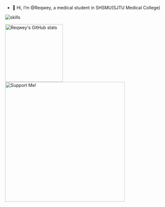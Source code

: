 - 👋 Hi, I’m @Reqwey, a medical student in SHSMU(SJTU Medical College)

![skills](https://skillicons.dev/icons?i=cpp,electron,react,vite,nextjs,mysql,ts,js,nodejs,vscode,workers)

<img src="https://github-readme-stats-one-bice.vercel.app/api?username=reqwey&count_private=true&show_icons=true&include_all_commits=true&role=OWNER,ORGANIZATION_MEMBER" alt="Reqwey's GitHub stats" height="186px" />
<img src="https://github.com/Reqwey/Reqwey/assets/50829219/34c22d07-551e-4d07-bf6e-63e65151c505" alt="Support Me!" height="386px" />

<!---
Reqwey/Reqwey is a ✨ special ✨ repository because its `README.md` (this file) appears on your GitHub profile.
You can click the Preview link to take a look at your changes.
--->
